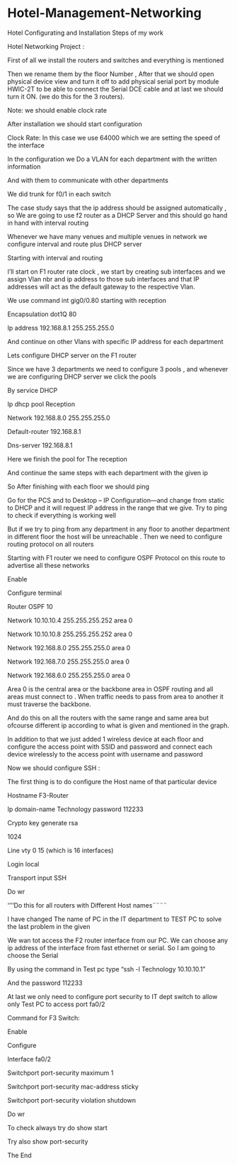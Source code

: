 # Hotel-Management-Networking
Hotel Configurating and Installation
Steps of my work 

Hotel Networking Project :

First of all we install the routers and switches and everything is mentioned

Then we rename them by the floor Number , After that we should open physical device view and turn it off to add physical serial port by module HWIC-2T to be able to 
connect the Serial DCE cable and at last we should turn it ON. (we do this for the 3 routers).

Note: we should enable clock rate 

After installation we should start configuration

Clock Rate: In this case we use 64000 which we are setting the speed of the interface

In the configuration we Do a VLAN for each department with the written information

And with them to communicate with other departments 

We did trunk for f0/1 in each switch

The case study says that the ip address should be assigned automatically , so We are going to use f2 router as a DHCP Server and this should go hand in hand with 
interval routing 

Whenever we have many venues  and multiple venues in network we configure interval and route plus DHCP server 

Starting with interval and routing 

I’ll start on F1 router rate clock , we start by creating sub interfaces and we assign Vlan nbr and ip address to those sub interfaces and that IP addresses will act 
as the default gateway to the respective Vlan. 

We use command int gig0/0.80 starting with reception

Encapsulation dot1Q 80

Ip address 192.168.8.1 255.255.255.0

And continue on other Vlans with specific IP address for each department 

Lets configure DHCP server on the F1 router 

Since we have 3 departments we need to configure 3 pools , and whenever we are configuring DHCP server we click the pools 

By service DHCP

Ip dhcp pool Reception 

Network 192.168.8.0 255.255.255.0

Default-router 192.168.8.1

Dns-server 192.168.8.1

Here we finish the pool for The reception 

And continue the same steps with each department with the given ip

So After finishing with each floor we should ping 

Go for the PCS and to Desktop – IP Configuration—and change from static to DHCP and it will request IP address in the range that we give. Try to ping to check if 
everything is working well

But if we try to ping from any department in any floor to another department in different floor the host will be unreachable . Then we need to configure routing protocol on all routers 

Starting with F1 router we need to configure OSPF Protocol on this route to advertise all these networks 

Enable

Configure terminal 

Router OSPF 10

Network 10.10.10.4 255.255.255.252 area 0

Network 10.10.10.8 255.255.255.252 area 0

Network 192.168.8.0 255.255.255.0 area 0

Network 192.168.7.0 255.255.255.0 area 0

Network 192.168.6.0 255.255.255.0 area 0

Area 0 is the central area or the backbone area in OSPF routing and all areas must connect to . When traffic needs to pass from area to another it must traverse the 
backbone.

And do this on all the routers with the same range and same area but ofcourse different ip according to what is given and mentioned in the graph. 

In addition to that we just added 1 wireless device at each floor and configure the access point with SSID and password and connect each device wirelessly to the 
access point with username and password

Now we should configure SSH :

The first thing is to do configure the Host name of that particular device

Hostname F3-Router

Ip domain-name Technology password 112233 

Crypto key generate rsa

1024

Line vty 0 15 (which is 16 interfaces)

Login local 

Transport input SSH 

Do wr

‘’’’Do this for all routers with Different Host names¨¨¨¨



I have changed The name of PC in the IT department to TEST PC to solve the last problem in the given

We wan tot access the F2 router interface from our PC. We can choose any ip address of the interface from fast ethernet or serial. So I am going to choose the Serial 

By using the command in Test pc type “ssh -l Technology 10.10.10.1”

And the password 112233

At last we only need to configure port security to IT dept switch to allow only Test PC to access port fa0/2

Command for F3 Switch:

Enable 

Configure 

Interface fa0/2

Switchport port-security maximum 1

Switchport port-security mac-address sticky

Switchport port-security violation shutdown

Do wr

To check always try do show start

Try also show port-security

The End 















